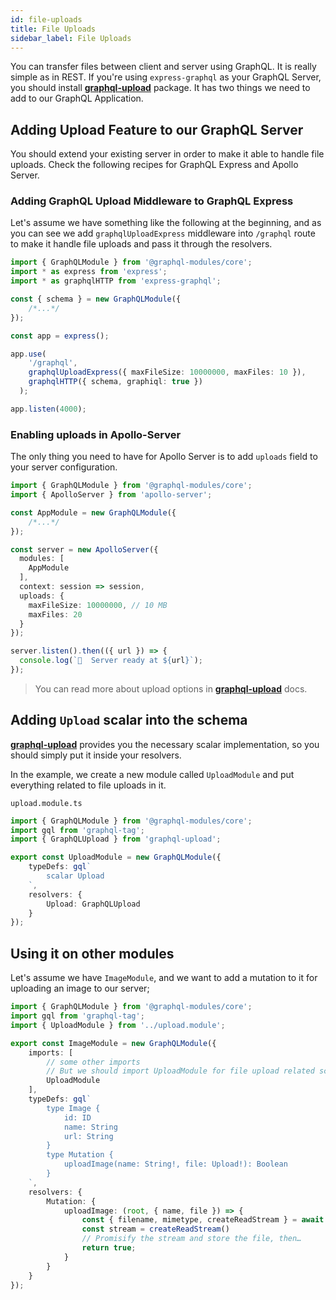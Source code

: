 ```yaml
---
id: file-uploads
title: File Uploads
sidebar_label: File Uploads
---
```


You can transfer files between client and server using GraphQL. It is really simple as in REST. If you're using `express-graphql` as your GraphQL Server, you should install **[graphql-upload](https://github.com/jaydenseric/graphql-upload)** package. It has two things we need to add to our GraphQL Application.

## Adding Upload Feature to our GraphQL Server

You should extend your existing server in order to make it able to handle file uploads. Check the following recipes for GraphQL Express and Apollo Server.

### Adding GraphQL Upload Middleware to GraphQL Express

Let's assume we have something like the following at the beginning, and as you can see we add `graphqlUploadExpress` middleware into `/graphql` route to make it handle file uploads and pass it through the resolvers.

```ts
import { GraphQLModule } from '@graphql-modules/core';
import * as express from 'express';
import * as graphqlHTTP from 'express-graphql';

const { schema } = new GraphQLModule({
    /*...*/
});

const app = express();

app.use(
    '/graphql',
    graphqlUploadExpress({ maxFileSize: 10000000, maxFiles: 10 }),
    graphqlHTTP({ schema, graphiql: true })
  );

app.listen(4000);
```

### Enabling uploads in Apollo-Server

The only thing you need to have for Apollo Server is to add `uploads` field to your server configuration.

```ts
import { GraphQLModule } from '@graphql-modules/core';
import { ApolloServer } from 'apollo-server';

const AppModule = new GraphQLModule({
    /*...*/
});

const server = new ApolloServer({
  modules: [
    AppModule
  ],
  context: session => session,
  uploads: {
    maxFileSize: 10000000, // 10 MB
    maxFiles: 20
  }
});

server.listen().then(({ url }) => {
  console.log(`🚀  Server ready at ${url}`);
});
```

> You can read more about upload options in **[graphql-upload](https://github.com/jaydenseric/graphql-upload#type-uploadoptions)** docs.

## Adding `Upload` scalar into the schema

**[graphql-upload](https://github.com/jaydenseric/graphql-upload)** provides you the necessary scalar implementation, so you should simply put it inside your resolvers.

In the example, we create a new module called `UploadModule` and put everything related to file uploads in it.

`upload.module.ts`
```ts
import { GraphQLModule } from '@graphql-modules/core';
import gql from 'graphql-tag';
import { GraphQLUpload } from 'graphql-upload';

export const UploadModule = new GraphQLModule({
    typeDefs: gql`
        scalar Upload
    `,
    resolvers: {
        Upload: GraphQLUpload
    }
});
```

## Using it on other modules

Let's assume we have `ImageModule`, and we want to add a mutation to it for uploading an image to our server;

```ts
import { GraphQLModule } from '@graphql-modules/core';
import gql from 'graphql-tag';
import { UploadModule } from '../upload.module';

export const ImageModule = new GraphQLModule({
    imports: [
        // some other imports
        // But we should import UploadModule for file upload related schema elements
        UploadModule
    ],
    typeDefs: gql`
        type Image {
            id: ID
            name: String
            url: String
        }
        type Mutation {
            uploadImage(name: String!, file: Upload!): Boolean
        }
    `,
    resolvers: {
        Mutation: {
            uploadImage: (root, { name, file }) => {
                const { filename, mimetype, createReadStream } = await image
                const stream = createReadStream()
                // Promisify the stream and store the file, then…
                return true;
            }
        }
    }
});
```
